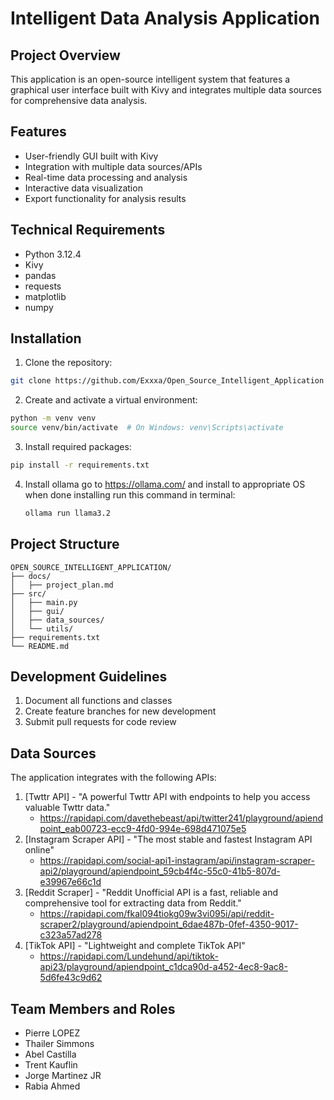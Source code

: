 
# Intelligent Data Analysis Application

## Project Overview

This application is an open-source intelligent system that features a graphical user interface built with Kivy and integrates multiple data sources for comprehensive data analysis.

## Features

- User-friendly GUI built with Kivy
- Integration with multiple data sources/APIs
- Real-time data processing and analysis
- Interactive data visualization
- Export functionality for analysis results

## Technical Requirements

- Python 3.12.4
- Kivy
- pandas
- requests
- matplotlib
- numpy

## Installation

1. Clone the repository:

```bash
git clone https://github.com/Exxxa/Open_Source_Intelligent_Application
```

2. Create and activate a virtual environment:

```bash
python -m venv venv
source venv/bin/activate  # On Windows: venv\Scripts\activate
```

3. Install required packages:

```bash
pip install -r requirements.txt
```
4. Install ollama
   go to https://ollama.com/ and install to appropriate OS
   when done installing run this command in terminal:
   ```bash
   ollama run llama3.2
   ```
## Project Structure

```
OPEN_SOURCE_INTELLIGENT_APPLICATION/
├── docs/
│   ├── project_plan.md
├── src/
│   ├── main.py
│   ├── gui/
│   ├── data_sources/
│   └── utils/
├── requirements.txt
└── README.md
```

## Development Guidelines

1. Document all functions and classes
3. Create feature branches for new development
4. Submit pull requests for code review

## Data Sources

The application integrates with the following APIs:

1. [Twttr API] - "A powerful Twttr API with endpoints to help you access valuable Twttr data."
   - https://rapidapi.com/davethebeast/api/twitter241/playground/apiendpoint_eab00723-ecc9-4fd0-994e-698d471075e5
2. [Instagram Scraper API] - "The most stable and fastest Instagram API online"
   - https://rapidapi.com/social-api1-instagram/api/instagram-scraper-api2/playground/apiendpoint_59cb4f4c-55c0-41b5-807d-e39967e66c1d
3. [Reddit Scraper] - "Reddit Unofficial API is a fast, reliable and comprehensive tool for extracting data from Reddit."
   - https://rapidapi.com/fkal094tiokg09w3vi095i/api/reddit-scraper2/playground/apiendpoint_6dae487b-0fef-4350-9017-c323a57ad278
4. [TikTok API] - "Lightweight and complete TikTok API"
   - https://rapidapi.com/Lundehund/api/tiktok-api23/playground/apiendpoint_c1dca90d-a452-4ec8-9ac8-5d6fe43c9d62

## Team Members and Roles

- Pierre LOPEZ
- Thailer Simmons
- Abel Castilla
- Trent Kauflin
- Jorge Martinez JR
- Rabia Ahmed
